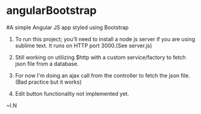 # angularBootstrap
#A simple Angular JS app styled using Bootstrap

1. To run this project; you'll need to install a node js server if you are using sublime text. It runs on HTTP port 3000.(See server.js)

2. Still working on utilizing $http with a custom service/factory to fetch json file from a database.

3. For now I'm doing an ajax call from the controller to fetch the json file.(Bad practice but it works)

4.  Edit button functionality not implemented yet.

~I.N



